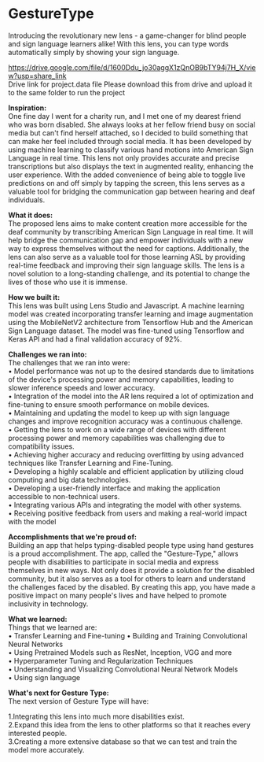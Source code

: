 # GestureType
Introducing the revolutionary new lens - a game-changer for blind people and sign language learners alike! With this lens, you can type words automatically simply by showing your sign language.

https://drive.google.com/file/d/1600Ddu_jo30aggX1zQnOB9bTY94j7H_X/view?usp=share_link <br />
Drive link for project.data file Please download this from drive and upload it to the same folder to run the project

**Inspiration:**<br />
One fine day I went for a charity run, and I met one of my dearest friend who was born disabled. She always looks at her fellow friend busy on social media but can't find herself attached, so I decided to build something that can make her feel included through social media. It has been developed by using machine learning to classify various hand motions into American Sign Language in real time. This lens not only provides accurate and precise transcriptions but also displays the text in augmented reality, enhancing the user experience. With the added convenience of being able to toggle live predictions on and off simply by tapping the screen, this lens serves as a valuable tool for bridging the communication gap between hearing and deaf individuals.

**What it does:**<br />
The proposed lens aims to make content creation more accessible for the deaf community by transcribing American Sign Language in real time. It will help bridge the communication gap and empower individuals with a new way to express themselves without the need for captions. Additionally, the lens can also serve as a valuable tool for those learning ASL by providing real-time feedback and improving their sign language skills. The lens is a novel solution to a long-standing challenge, and its potential to change the lives of those who use it is immense.

**How we built it:**<br />
This lens was built using Lens Studio and Javascript. A machine learning model was created incorporating transfer learning and image augmentation using the MobileNetV2 architecture from Tensorflow Hub and the American Sign Language dataset. The model was fine-tuned using Tensorflow and Keras API and had a final validation accuracy of 92%.

**Challenges we ran into:**<br />
The challenges that we ran into were:<br /> • Model performance was not up to the desired standards due to limitations of the device's processing power and memory capabilities, leading to slower inference speeds and lower accuracy. <br />• Integration of the model into the AR lens required a lot of optimization and fine-tuning to ensure smooth performance on mobile devices. <br />• Maintaining and updating the model to keep up with sign language changes and improve recognition accuracy was a continuous challenge. <br />• Getting the lens to work on a wide range of devices with different processing power and memory capabilities was challenging due to compatibility issues. <br />• Achieving higher accuracy and reducing overfitting by using advanced techniques like Transfer Learning and Fine-Tuning.<br /> • Developing a highly scalable and efficient application by utilizing cloud computing and big data technologies.<br /> • Developing a user-friendly interface and making the application accessible to non-technical users.<br /> • Integrating various APIs and integrating the model with other systems.<br /> • Receiving positive feedback from users and making a real-world impact with the model

**Accomplishments that we're proud of:** <br />
Building an app that helps typing-disabled people type using hand gestures is a proud accomplishment. The app, called the "Gesture-Type," allows people with disabilities to participate in social media and express themselves in new ways. Not only does it provide a solution for the disabled community, but it also serves as a tool for others to learn and understand the challenges faced by the disabled. By creating this app, you have made a positive impact on many people's lives and have helped to promote inclusivity in technology.

**What we learned:**<br />
Things that we learned are: <br />• Transfer Learning and Fine-tuning • Building and Training Convolutional Neural Networks<br /> • Using Pretrained Models such as ResNet, Inception, VGG and more <br />• Hyperparameter Tuning and Regularization Techniques<br /> • Understanding and Visualizing Convolutional Neural Network Models<br /> • Using sign language

**What's next for Gesture Type:**<br />
The next version of Gesture Type will have:<br />

1.Integrating this lens into much more disabilities exist.<br />
2.Expand this idea from the lens to other platforms so that it reaches every interested people.<br />
3.Creating a more extensive database so that we can test and train the model more accurately.<br />



